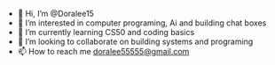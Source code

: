 - 👋 Hi, I’m @Doralee15
- 👀 I’m interested in computer programing, Ai and building chat boxes
- 🌱 I’m currently learning CS50 and coding basics
- 💞️ I’m looking to collaborate on building systems and programing
- 📫 How to reach me doralee55555@gmail.com

<!---
Doralee15/Doralee15 is a ✨ special ✨ repository because its `README.md` (this file) appears on your GitHub profile.
You can click the Preview link to take a look at your changes.
--->
